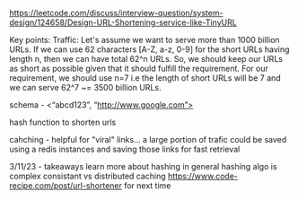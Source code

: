 https://leetcode.com/discuss/interview-question/system-design/124658/Design-URL-Shortening-service-like-TinyURL

Key points:
Traffic: Let's assume we want to serve more than 1000 billion URLs. If we can use 62 characters [A-Z, a-z, 0-9] for the short URLs having length n, then we can have total 62^n URLs. So, we should keep our URLs as short as possible given that it should fulfill the requirement. For our requirement, we should use n=7 i.e the length of short URLs will be 7 and we can serve 62^7 ~= 3500 billion URLs.

 schema -  <“abcd123”, “http://www.google.com”> 

 hash function to shorten urls

cahching - helpful for "viral" links... a large portion of trafic could be saved using a redis instances and saving those links for fast retrieval 

3/11/23 - takeaways
learn more about hashing in general
hashing algo is complex
consistant vs distributed caching
https://www.code-recipe.com/post/url-shortener for next time
